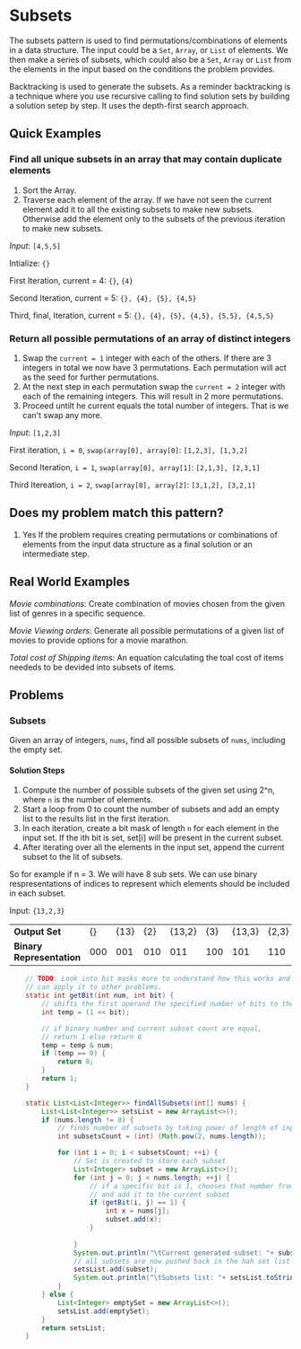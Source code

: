 # Subsets
The subsets pattern is used to find permutations/combinations of elements in a
data structure. The input could be a `Set`, `Array`, or `List` of elements. We
then make a series of subsets, which could also be a `Set`, `Array` or `List` 
from the elements in the input based on the conditions the problem provides. 

Backtracking is used to generate the subsets. As a reminder backtracking is a
technique where you use recursive calling to find solution sets by building a
solution setep by step. It uses the depth-first search approach.

## Quick Examples 

### Find all unique subsets in an array that may contain duplicate elements

1. Sort the Array.
2. Traverse each element of the array. If we have not seen the current element
   add it to all the existing subsets to make new subsets. Otherwise add the
   element only to the subsets of the previous iteration to make new subsets.

*Input*: `[4,5,5]`

Intialize: `{}`

First Iteration, current = 4: `{}`, `{4}`

Second Iteration, current = 5: `{}, {4}, {5}, {4,5}`

Third, final, Iteration, current = 5: `{}, {4}, {5}, {4,5}, {5,5}, {4,5,5}`


### Return all possible permutations of an array of distinct integers

1. Swap the `current = 1` integer with each of the others. If there are 3
   integers in total we now have 3 permutations. Each permutation will act as
   the seed for further permutations. 
2. At the next step in each permutation swap the `current = 2` integer with
   each of the remaining integers. This will result in 2 more permutations.
3. Proceed untilt he current equals the total number of integers. That is we
   can't swap any more.

*Input*: `[1,2,3]`

First iteration, `i = 0`, `swap(array[0], array[0]`: `[1,2,3], [1,3,2]`

Second Iteration, `i = 1`, `swap(array[0], array[1]`: `[2,1,3], [2,3,1]`

Third Itereation, `i = 2`, `swap[array[0], array[2]`: `[3,1,2], [3,2,1]`

## Does my problem match this pattern?

1. Yes If the problem requires creating permutations or combinations of elements
   from the input data structure as a final solution or an intermediate step.

## Real World Examples

*Movie combinations*: Create combination of movies chosen from the given list
of genres in a specific sequence. 

*Movie Viewing orders*: Generate all possible permutations of a given list of
movies to provide options for a movie marathon. 

*Total cost of Shipping items*: An equation calculating the toal cost of items
neededs to be devided into subsets of items.  

## Problems

### Subsets
Given an array of integers, `nums`, find all possible subsets of `nums`,
including the empty set.

#### Solution Steps
1. Compute the number of possible subsets of the given set using 2^n, where `n`
   is the number of elements.
2. Start a loop from 0 to count the number of subsets and add an empty list to
   the results list in the first iteration. 
3. In each iteration, create a bit mask of length `n` for each element in the
   input set. If the ith bit is set, set[i] will be present in the current
   subset. 
4. After iterating over all the elements in the input set, append the current
   subset to the lit of subsets. 

So for example if n = 3. We will have 8 sub sets. We can use binary
respresentations of indices to represent which elements should be included in
each subset. 

Input: `{13,2,3}`

|                           |     |      |            |            |        |        |       |          |
| ------------------------- | --- | ---- | ---------- | ---------- | -----  | ------ | ----- | -------- |
| **Output Set**            | {}  | {13} | {2}        | {13,2}     | {3}    | {13,3} | {2,3} | {13,2,3} |
| **Binary Representation** | 000 | 001  | 010        | 011        | 100    | 101    | 110   | 111      |

```java
    // TODO: Look into bit masks more to understand how this works and how I
    // can apply it to other problems.
	static int getBit(int num, int bit) {
		// shifts the first operand the specified number of bits to the left
		int temp = (1 << bit);

		// if binary number and current subset count are equal,
		// return 1 else return 0
		temp = temp & num;
		if (temp == 0) {
			return 0;
		}
		return 1;
	}

	static List<List<Integer>> findAllSubsets(int[] nums) {
		List<List<Integer>> setsList = new ArrayList<>();
		if (nums.length != 0) {
			// finds number of subsets by taking power of length of input array
			int subsetsCount = (int) (Math.pow(2, nums.length));

			for (int i = 0; i < subsetsCount; ++i) {
				// Set is created to store each subset
				List<Integer> subset = new ArrayList<>();
				for (int j = 0; j < nums.length; ++j) {
					// if a specific bit is 1, chooses that number from the original set
					// and add it to the current subset
					if (getBit(i, j) == 1) {
						int x = nums[j];
						subset.add(x);
					}
					
				}
				System.out.println("\tCurrent generated subset: "+ subset.toString());
				// all subsets are now pushed back in the hah set list
				setsList.add(subset);
				System.out.println("\tSubsets list: "+ setsList.toString()+"\n");
			}
		} else {
			List<Integer> emptySet = new ArrayList<>();
			setsList.add(emptySet);
		}
		return setsList;
	}
```
